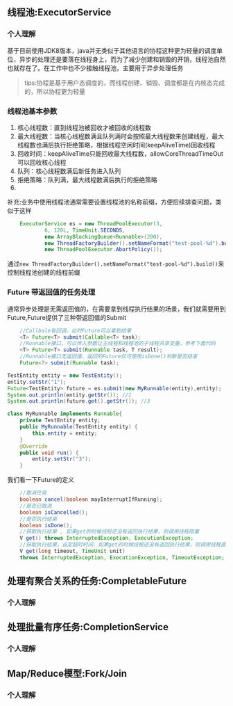 ## 线程池:ExecutorService
### 个人理解
基于目前使用JDK8版本，java并无类似于其他语言的协程这种更为轻量的调度单位，异步的处理还是要落在线程身上，而为了减少创建和销毁的开销，线程池自然也就存在了。在工作中也不少接触线程池，主要用于异步处理任务
> tips:协程是基于用户态调度的，而线程创建、销毁、调度都是在内核态完成的，所以协程更为轻量
### 线程池基本参数
1. 核心线程数：直到线程池被回收才被回收的线程数
2. 最大线程数：当核心线程数满且队列满时会按照最大线程数来创建线程，最大线程数也满后执行拒绝策略，根据线程空闲时间(keepAliveTime)回收线程
3. 回收时间：keepAliveTime只能回收最大线程数，allowCoreThreadTimeOut可以回收核心线程
4. 队列：核心线程数满后新任务进入队列
5. 拒绝策略：队列满，最大线程数满后执行的拒绝策略
6. 
补充:业务中使用线程池通常需要设置线程池的名称前缀，方便后续排查问题，类似于这样
```java
    ExecutorService es = new ThreadPoolExecutor(3,
            6, 120L, TimeUnit.SECONDS,
            new ArrayBlockingQueue<Runnable>(200),
            new ThreadFactoryBuilder().setNameFormat("test-pool-%d").build(),
            new ThreadPoolExecutor.AbortPolicy());
```
通过```new ThreadFactoryBuilder().setNameFormat("test-pool-%d").build()```来控制线程池创建的线程前缀
### Future 带返回值的任务处理
通常异步处理是无需返回值的，在需要拿到线程执行结果的场景，我们就需要用到Future,Future提供了三种带返回值的Submit
```java
    //Callbale有回调，此时Future可以拿到结果
    <T> Future<T> submit(Callable<T> task);
    //Runnable接口，可以传入参数让主线程和线程池的子线程共享变量，参考下面代码
    <T> Future<T> submit(Runnable task, T result);
    //Runnable接口无返回值，返回的Future仅可使用isDone()判断是否结束
    Future<?> submit(Runnable task);
```
```java
TestEntity entity = new TestEntity();
entity.setStr("1");
Future<TestEntity> future = es.submit(new MyRunnable(entity),entity);
System.out.println(entity.getStr()); //1
System.out.println(future.get().getStr()); //3

class MyRunnable implements Runnable{
    private TestEntity entity;
    public MyRunnable(TestEntity entity) {
        this.entity = entity;
    }
    @Override
    public void run() {
        entity.setStr("3");
    }
```
我们看一下Future的定义
```java
    //取消任务
    boolean cancel(boolean mayInterruptIfRunning);
    //是否已取消
    boolean isCancelled();
    //是否执行结束
    boolean isDone();
    //获取执行结果 , 如果get的时候线程还没有返回执行结果，则调用线程阻塞
    V get() throws InterruptedException, ExecutionException;
    //获取执行结果，设定超时时间，如果get的时候线程还没有返回执行结果，则调用线程直到阻塞至超时时间，抛出异常
    V get(long timeout, TimeUnit unit) 
    throws InterruptedException, ExecutionException, TimeoutException;

```

## 处理有聚合关系的任务:CompletableFuture
### 个人理解
## 处理批量有序任务:CompletionService
### 个人理解
## Map/Reduce模型:Fork/Join
### 个人理解